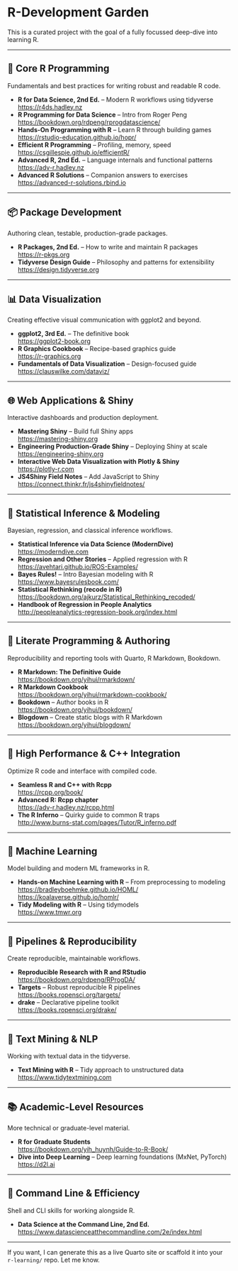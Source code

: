 # R-Development Garden

This is a curated project with the goal of a fully focussed deep-dive
into learning R.

---

## 🧠 Core R Programming

Fundamentals and best practices for writing robust and readable R code.

- **R for Data Science, 2nd Ed.** – Modern R workflows using tidyverse  
  https://r4ds.hadley.nz  
- **R Programming for Data Science** – Intro from Roger Peng  
  https://bookdown.org/rdpeng/rprogdatascience/  
- **Hands-On Programming with R** – Learn R through building games  
  https://rstudio-education.github.io/hopr/  
- **Efficient R Programming** – Profiling, memory, speed  
  https://csgillespie.github.io/efficientR/  
- **Advanced R, 2nd Ed.** – Language internals and functional patterns  
  https://adv-r.hadley.nz  
- **Advanced R Solutions** – Companion answers to exercises  
  https://advanced-r-solutions.rbind.io  

---

## 📦 Package Development

Authoring clean, testable, production-grade packages.

- **R Packages, 2nd Ed.** – How to write and maintain R packages  
  https://r-pkgs.org  
- **Tidyverse Design Guide** – Philosophy and patterns for extensibility  
  https://design.tidyverse.org  

---

## 📊 Data Visualization

Creating effective visual communication with ggplot2 and beyond.

- **ggplot2, 3rd Ed.** – The definitive book  
  https://ggplot2-book.org  
- **R Graphics Cookbook** – Recipe-based graphics guide  
  https://r-graphics.org  
- **Fundamentals of Data Visualization** – Design-focused guide  
  https://clauswilke.com/dataviz/  

---

## 🌐 Web Applications & Shiny

Interactive dashboards and production deployment.

- **Mastering Shiny** – Build full Shiny apps  
  https://mastering-shiny.org  
- **Engineering Production-Grade Shiny** – Deploying Shiny at scale  
  https://engineering-shiny.org  
- **Interactive Web Data Visualization with Plotly & Shiny**  
  https://plotly-r.com  
- **JS4Shiny Field Notes** – Add JavaScript to Shiny  
  https://connect.thinkr.fr/js4shinyfieldnotes/  

---

## 🧪 Statistical Inference & Modeling

Bayesian, regression, and classical inference workflows.

- **Statistical Inference via Data Science (ModernDive)**  
  https://moderndive.com  
- **Regression and Other Stories** – Applied regression with R  
  https://avehtari.github.io/ROS-Examples/  
- **Bayes Rules!** – Intro Bayesian modeling with R  
  https://www.bayesrulesbook.com/  
- **Statistical Rethinking (recode in R)**  
  https://bookdown.org/ajkurz/Statistical_Rethinking_recoded/  
- **Handbook of Regression in People Analytics**  
  http://peopleanalytics-regression-book.org/index.html  

---

## 📘 Literate Programming & Authoring

Reproducibility and reporting tools with Quarto, R Markdown, Bookdown.

- **R Markdown: The Definitive Guide**  
  https://bookdown.org/yihui/rmarkdown/  
- **R Markdown Cookbook**  
  https://bookdown.org/yihui/rmarkdown-cookbook/  
- **Bookdown** – Author books in R  
  https://bookdown.org/yihui/bookdown/  
- **Blogdown** – Create static blogs with R Markdown  
  https://bookdown.org/yihui/blogdown/  

---

## 📐 High Performance & C++ Integration

Optimize R code and interface with compiled code.

- **Seamless R and C++ with Rcpp**  
  https://rcpp.org/book/  
- **Advanced R: Rcpp chapter**  
  https://adv-r.hadley.nz/rcpp.html  
- **The R Inferno** – Quirky guide to common R traps  
  http://www.burns-stat.com/pages/Tutor/R_inferno.pdf  

---

## 🤖 Machine Learning

Model building and modern ML frameworks in R.

- **Hands-on Machine Learning with R** – From preprocessing to modeling  
  https://bradleyboehmke.github.io/HOML/  
  https://koalaverse.github.io/homlr/  
- **Tidy Modeling with R** – Using tidymodels  
  https://www.tmwr.org  

---

## 🧹 Pipelines & Reproducibility

Create reproducible, maintainable workflows.

- **Reproducible Research with R and RStudio**  
  https://bookdown.org/rdpeng/RProgDA/  
- **Targets** – Robust reproducible R pipelines  
  https://books.ropensci.org/targets/  
- **drake** – Declarative pipeline toolkit  
  https://books.ropensci.org/drake/  

---

## 📝 Text Mining & NLP

Working with textual data in the tidyverse.

- **Text Mining with R** – Tidy approach to unstructured data  
  https://www.tidytextmining.com  

---

## 📚 Academic-Level Resources

More technical or graduate-level material.

- **R for Graduate Students**  
  https://bookdown.org/yih_huynh/Guide-to-R-Book/  
- **Dive into Deep Learning** – Deep learning foundations (MxNet, PyTorch)  
  https://d2l.ai  

---

## 🔧 Command Line & Efficiency

Shell and CLI skills for working alongside R.

- **Data Science at the Command Line, 2nd Ed.**  
  https://www.datascienceatthecommandline.com/2e/index.html  

---

If you want, I can generate this as a live Quarto site or scaffold it into your `r-learning/` repo.
Let me know.